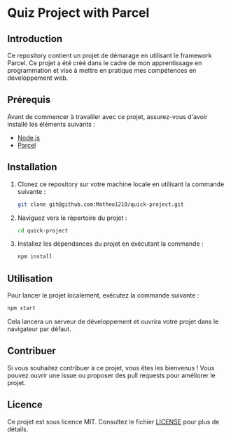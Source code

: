 # Quiz Project with Parcel

## Introduction

Ce repository contient un projet de démarage en utilisant le framework Parcel. Ce projet a été créé dans le cadre de mon apprentissage en programmation et vise à mettre en pratique mes compétences en développement web.

## Prérequis

Avant de commencer à travailler avec ce projet, assurez-vous d'avoir installé les éléments suivants :

- [Node.js](https://nodejs.org/)
- [Parcel](https://parceljs.org/)

## Installation

1. Clonez ce repository sur votre machine locale en utilisant la commande suivante :
   ```bash
   git clone git@github.com:Matheo1210/quick-project.git
   ```

2. Naviguez vers le répertoire du projet :
   ```bash
   cd quick-project
   ```

3. Installez les dépendances du projet en exécutant la commande :
   ```bash
   npm install
   ```

## Utilisation

Pour lancer le projet localement, exécutez la commande suivante :

```bash
npm start
```

Cela lancera un serveur de développement et ouvrira votre projet dans le navigateur par défaut.

## Contribuer

Si vous souhaitez contribuer à ce projet, vous êtes les bienvenus ! Vous pouvez ouvrir une issue ou proposer des pull requests pour améliorer le projet.

## Licence

Ce projet est sous licence MIT. Consultez le fichier [LICENSE](LICENSE) pour plus de détails.
```
